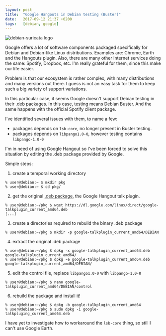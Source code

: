 ```yaml
---
layout: post
title:  "Google Hangouts in Debian testing (Buster)"
date:   2017-09-12 21:37 +0200
tags:	[debian, google]
---
```


![debian-suricata logo][logo]

Google offers a lot of software components packaged specifically for Debian and
Debian-like Linux distributions. Examples are: Chrome, Earth and the Hangouts
plugin.
Also, there are many other Internet services doing the same: Spotify, Dropbox,
etc. I'm really grateful for them, since this make our life easier.

Problem is that our ecosystem is rather complex, with many distributions and
many versions out there. I guess is not an easy task for them to keep such a
big variety of support variations.

<!--more-->

In this particular case, it seems Google doesn't support Debian testing in
their .deb packages. In this case, testing means Debian Buster.
And the same happens with the official Spotify client package.

I've identified several issues with them, to name a few:

* packages depends on `lsb-core`, no longer present in Buster testing.
* packages depends on `libpango1.0-0`, however testing contains `libpango-1.0-0`

I'm in need of using Google Hangout so I've been forced to solve this situation
by editing the .deb package provided by Google.

Simple steps:

1. create a temporal working directory

```
% user@debian:~ $ mkdir pkg
% user@debian:~ $ cd pkg/
```
2. get the original [.deb package][orig], the Google Hangout talk plugin.

```
% user@debian:~/pkg $ wget https://dl.google.com/linux/direct/google-talkplugin_current_amd64.deb
[...]
```

3. create a directories required to rebuild the binary .deb package

```
% user@debian:~/pkg $ mkdir -p google-talkplugin_current_amd64/DEBIAN
```

4. extract the original .deb package

```
% user@debian:~/pkg $ dpkg -x google-talkplugin_current_amd64.deb google-talkplugin_current_amd64/
% user@debian:~/pkg $ dpkg -e google-talkplugin_current_amd64.deb google-talkplugin_current_amd64/DEBIAN/
```

5. edit the control file, replace `libpango1.0-0` with `libpango-1.0-0`

```
% user@debian:~/pkg $ nano google-talkplugin_current_amd64/DEBIAN/control
```

6. rebuild the package and install it!

```
% user@debian:~/pkg $ dpkg -b google-talkplugin_current_amd64
% user@debian:~/pkg $ sudo dpkg -i google-talkpluging_current_amd64.deb
```

I have yet to investigate how to workaround the `lsb-core` thing, so still I
can't use Google Earth.

[orig]:		https://dl.google.com/linux/direct/google-talkplugin_current_amd64.deb
[logo]:		{{site.url}}/assets/debian-logo-pkg.png
